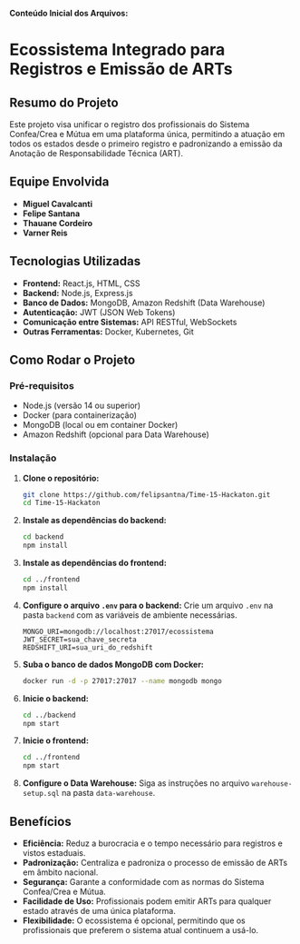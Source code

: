 **Conteúdo Inicial dos Arquivos:**

# Ecossistema Integrado para Registros e Emissão de ARTs

## Resumo do Projeto
Este projeto visa unificar o registro dos profissionais do Sistema Confea/Crea e Mútua em uma plataforma única, permitindo a atuação em todos os estados desde o primeiro registro e padronizando a emissão da Anotação de Responsabilidade Técnica (ART).

## Equipe Envolvida
- **Miguel Cavalcanti**
- **Felipe Santana**
- **Thauane Cordeiro**
- **Varner Reis**

## Tecnologias Utilizadas
- **Frontend:** React.js, HTML, CSS
- **Backend:** Node.js, Express.js
- **Banco de Dados:** MongoDB, Amazon Redshift (Data Warehouse)
- **Autenticação:** JWT (JSON Web Tokens)
- **Comunicação entre Sistemas:** API RESTful, WebSockets
- **Outras Ferramentas:** Docker, Kubernetes, Git

## Como Rodar o Projeto

### Pré-requisitos
- Node.js (versão 14 ou superior)
- Docker (para containerização)
- MongoDB (local ou em container Docker)
- Amazon Redshift (opcional para Data Warehouse)

### Instalação
1. **Clone o repositório:**
    ```bash
    git clone https://github.com/felipsantna/Time-15-Hackaton.git
    cd Time-15-Hackaton
    ```

2. **Instale as dependências do backend:**
    ```bash
    cd backend
    npm install
    ```

3. **Instale as dependências do frontend:**
    ```bash
    cd ../frontend
    npm install
    ```

4. **Configure o arquivo `.env` para o backend:**
    Crie um arquivo `.env` na pasta `backend` com as variáveis de ambiente necessárias.
    ```plaintext
    MONGO_URI=mongodb://localhost:27017/ecossistema
    JWT_SECRET=sua_chave_secreta
    REDSHIFT_URI=sua_uri_do_redshift
    ```

5. **Suba o banco de dados MongoDB com Docker:**
    ```bash
    docker run -d -p 27017:27017 --name mongodb mongo
    ```

6. **Inicie o backend:**
    ```bash
    cd ../backend
    npm start
    ```

7. **Inicie o frontend:**
    ```bash
    cd ../frontend
    npm start
    ```

8. **Configure o Data Warehouse:**
    Siga as instruções no arquivo `warehouse-setup.sql` na pasta `data-warehouse`.

## Benefícios
- **Eficiência:** Reduz a burocracia e o tempo necessário para registros e vistos estaduais.
- **Padronização:** Centraliza e padroniza o processo de emissão de ARTs em âmbito nacional.
- **Segurança:** Garante a conformidade com as normas do Sistema Confea/Crea e Mútua.
- **Facilidade de Uso:** Profissionais podem emitir ARTs para qualquer estado através de uma única plataforma.
- **Flexibilidade:** O ecossistema é opcional, permitindo que os profissionais que preferem o sistema atual continuem a usá-lo.
